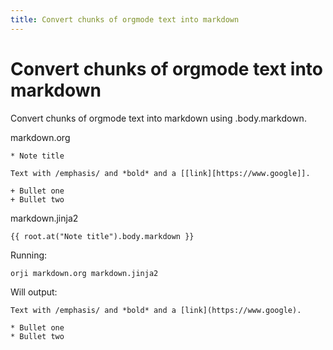 ```yaml
---
title: Convert chunks of orgmode text into markdown
---
```

# Convert chunks of orgmode text into markdown


Convert chunks of orgmode text into markdown using .body.markdown.





markdown.org
```
* Note title

Text with /emphasis/ and *bold* and a [[link][https://www.google]].

+ Bullet one
+ Bullet two

```


markdown.jinja2
```
{{ root.at("Note title").body.markdown }}

```




Running:
```
orji markdown.org markdown.jinja2
```

Will output:
```
Text with /emphasis/ and *bold* and a [link](https://www.google).

* Bullet one
* Bullet two

```
